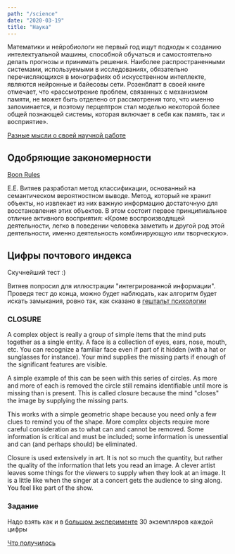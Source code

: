 ```yaml
---
path: "/science"
date: "2020-03-19"
title: "Наука"
---
```


Математики и нейробиологи не первый год ищут подходы к созданию интелектуальной машины,
способной обучаться и самостоятельно делать прогнозы и принимать решения.
Наиболее распространенными системами, используемыми в исследованиях, обязательно перечисляющихся
в монографиях об искусственном интеллекте, являются нейронные и байесовы сети.
Розенблатт в своей книге отмечает, что &#171;рассмотрение проблем, связанных с механизмом памяти,
не может быть отделено от рассмотрения того, что именно запоминается, и поэтому перцептрон стал
моделью некоторой более общей познающей системы, которая включает в себя как память, так и восприятие&#187;.

[Разные мысли о своей научной работе](/science/roadmap)

## Одобряющие закономерности

[Boon Rules](https://sourceforge.net/projects/boonrules/)

Е.Е. Витяев разработал метод классификации, основанный на семантическом вероятностном выводе.
Метод, который не хранит объекты, но извлекает из них важную информацию достаточную для восстановления этих объектов.
В этом состоит первое принципиальное отличие активного восприятия:
&#171;Кроме воспроизводящей деятельности, легко в поведении человека заметить и другой род этой деятельности,
именно деятельность комбинирующую или творческую&#187;.


## Цифры почтового индекса

Скучнейший тест :)

Витяев попросил для иллюстрации "интегрированной информации".
Проведя тест до конца, можно будет наблюдать, как алгоритм будет искать замыкания, ровно так, как сказано в [гештальт психологии](http://daphne.palomar.edu/design/gestalt.html)

### CLOSURE

A complex object is really a group of simple items that the mind puts together as a single entity. A face is a collection of eyes, ears, nose, mouth, etc. You can recognize a familiar face even if part of it hidden (with a hat or sunglasses for instance). Your mind supplies the missing parts if enough of the significant features are visible.

A simple example of this can be seen with this series of circles. As more and more of each is removed the circle still remains identifiable until more is missing than is present. This is called closure because the mind "closes" the image by supplying the missing parts.

This works with a simple geometric shape because you need only a few clues to remind you of the shape. More complex objects require more careful consideration as to what can and cannot be removed. Some information is critical and must be included; some information is unessential and can (and perhaps should) be eliminated.


Closure is used extensively in art. It is not so much the quantity, but rather the quality of the information that lets you read an image. A clever artist leaves some things for the viewers to supply when they look at an image. It is a little like when the singer at a concert gets the audience to sing along. You feel like part of the show.

### Задание

Надо взять как и в [большом эксперименте](http://www.math.nsc.ru/AP/ScientificDiscovery/PDF/natural_classification_systematics_ontology.pdf) 30 экземпляров каждой цифры

[Что получилось](/science/postal-digits)
